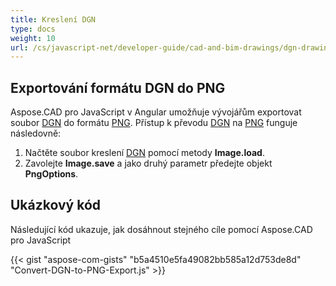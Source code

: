 ```yaml
---
title: Kreslení DGN
type: docs
weight: 10
url: /cs/javascript-net/developer-guide/cad-and-bim-drawings/dgn-drawing/
---
```


## **Exportování formátu DGN do PNG**

Aspose.CAD pro JavaScript v Angular umožňuje vývojářům exportovat soubor [DGN](https://docs.fileformat.com/cad/dgn/) do formátu [PNG](https://docs.fileformat.com/image/png/).
Přístup k převodu [DGN](https://docs.fileformat.com/cad/dgn/) na [PNG](https://docs.fileformat.com/image/png/) funguje následovně:

1. Načtěte soubor kreslení [DGN](https://docs.fileformat.com/cad/dgn/) pomocí metody **Image.load**.
1. Zavolejte **Image.save** a jako druhý parametr předejte objekt **PngOptions**.

## Ukázkový kód

Následující kód ukazuje, jak dosáhnout stejného cíle pomocí Aspose.CAD pro JavaScript

{{< gist "aspose-com-gists" "b5a4510e5fa49082bb585a12d753de8d" "Convert-DGN-to-PNG-Export.js" >}}
